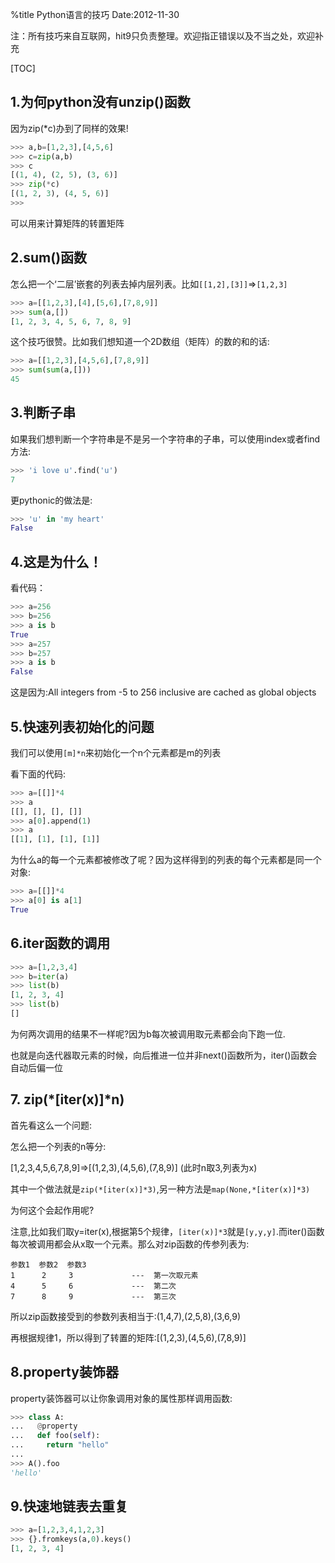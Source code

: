 %title Python语言的技巧
Date:2012-11-30

注：所有技巧来自互联网，hit9只负责整理。欢迎指正错误以及不当之处，欢迎补充

[TOC]

## 1.为何python没有unzip()函数

因为zip(\*c)办到了同样的效果!

```python
>>> a,b=[1,2,3],[4,5,6]
>>> c=zip(a,b)
>>> c
[(1, 4), (2, 5), (3, 6)]
>>> zip(*c)
[(1, 2, 3), (4, 5, 6)]
>>> 
```

可以用来计算矩阵的转置矩阵

## 2.sum()函数

怎么把一个‘二层’嵌套的列表去掉内层列表。比如`[[1,2],[3]]`=>`[1,2,3]`

```python
>>> a=[[1,2,3],[4],[5,6],[7,8,9]]
>>> sum(a,[])
[1, 2, 3, 4, 5, 6, 7, 8, 9]
```

这个技巧很赞。比如我们想知道一个2D数组（矩阵）的数的和的话:

```python
>>> a=[[1,2,3],[4,5,6],[7,8,9]]
>>> sum(sum(a,[]))
45
```

## 3.判断子串

如果我们想判断一个字符串是不是另一个字符串的子串，可以使用index或者find方法:

```python
>>> 'i love u'.find('u')
7
```

更pythonic的做法是:

```python
>>> 'u' in 'my heart'
False
```

## 4.这是为什么！

看代码：
```python
>>> a=256
>>> b=256
>>> a is b
True
>>> a=257 
>>> b=257
>>> a is b
False
```
这是因为:All integers from -5 to 256 inclusive are cached as global objects 

## 5.快速列表初始化的问题

我们可以使用`[m]*n`来初始化一个n个元素都是m的列表

看下面的代码:

```python
>>> a=[[]]*4
>>> a
[[], [], [], []]
>>> a[0].append(1)
>>> a
[[1], [1], [1], [1]]
```

为什么a的每一个元素都被修改了呢？因为这样得到的列表的每个元素都是同一个对象:

```python
>>> a=[[]]*4
>>> a[0] is a[1]
True
```

## 6.iter函数的调用

```python
>>> a=[1,2,3,4]
>>> b=iter(a)
>>> list(b)
[1, 2, 3, 4]
>>> list(b)
[]
```

为何两次调用的结果不一样呢?因为b每次被调用取元素都会向下跑一位.

也就是向迭代器取元素的时候，向后推进一位并非next()函数所为，iter()函数会自动后偏一位

## 7. zip(\*[iter(x)]\*n)

首先看这么一个问题:

怎么把一个列表的n等分:

[1,2,3,4,5,6,7,8,9]=>[(1,2,3),(4,5,6),(7,8,9)] (此时n取3,列表为x)

其中一个做法就是`zip(*[iter(x)]*3)`,另一种方法是`map(None,*[iter(x)]*3)`

为何这个会起作用呢?

注意,比如我们取y=iter(x),根据第5个规律，`[iter(x)]*3`就是`[y,y,y]`.而iter()函数每次被调用都会从x取一个元素。那么对zip函数的传参列表为:

```
参数1  参数2  参数3
1      2     3             ---  第一次取元素
4      5     6             ---  第二次
7      8     9             ---  第三次
```

所以zip函数接受到的参数列表相当于:(1,4,7),(2,5,8),(3,6,9)

再根据规律1，所以得到了转置的矩阵:[(1,2,3),(4,5,6),(7,8,9)]

## 8.property装饰器

property装饰器可以让你象调用对象的属性那样调用函数:

```python
>>> class A:
...   @property
...   def foo(self):
...     return "hello"
... 
>>> A().foo
'hello'
```

## 9.快速地链表去重复
```python
>>> a=[1,2,3,4,1,2,3]
>>> {}.fromkeys(a,0).keys()
[1, 2, 3, 4]
```
